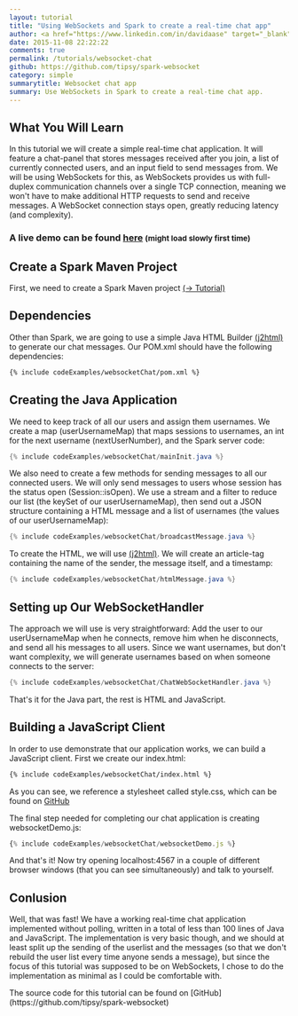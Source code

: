 ```yaml
---
layout: tutorial
title: "Using WebSockets and Spark to create a real-time chat app"
author: <a href="https://www.linkedin.com/in/davidaase" target="_blank">David Åse</a>
date: 2015-11-08 22:22:22
comments: true
permalink: /tutorials/websocket-chat
github: https://github.com/tipsy/spark-websocket
category: simple
summarytitle: Websocket chat app
summary: Use WebSockets in Spark to create a real-time chat app.
---
```


## What You Will Learn
In this tutorial we will create a simple real-time chat application. It will feature a chat-panel that stores messages received after you join, a list of currently connected users, and an input field to send messages from. We will be using WebSockets for this, as WebSockets provides us with full-duplex communication channels over a single TCP connection, meaning we won't have to make additional HTTP requests to send and receive messages. A WebSocket connection stays open, greatly reducing latency (and complexity).

<h3>
    A live demo can be found 
    <a href="http://spark-heroku-example.herokuapp.com/" target="_blank">here</a>
    <small>(might load slowly first time)</small>
</h3>

## Create a Spark Maven Project
First, we need to create a Spark Maven project [(→ Tutorial)](/tutorials/maven-setup)

## Dependencies
Other than Spark, we are going to use a simple Java HTML Builder [(j2html)](http://j2html.com) to generate our chat messages. Our POM.xml should have the following dependencies:

~~~xml
{% include codeExamples/websocketChat/pom.xml %}
~~~

## Creating the Java Application
We need to keep track of all our users and assign them usernames. We create a map (userUsernameMap) that maps sessions to usernames, an int for the next username (nextUserNumber), and the Spark server code:

~~~java
{% include codeExamples/websocketChat/mainInit.java %}
~~~

We also need to create a few methods for sending messages to all our connected users. We will only send messages to users whose session has the status open (Session::isOpen). We use a stream and a filter to reduce our list (the keySet of our userUsernameMap), then send out a JSON structure containing a HTML message and a list of usernames (the values of our userUsernameMap):

~~~java
{% include codeExamples/websocketChat/broadcastMessage.java %}
~~~

To create the HTML, we will use [(j2html)](http://j2html.com). We will create an article-tag containing the name of the sender, the message itself, and a timestamp:

~~~java
{% include codeExamples/websocketChat/htmlMessage.java %}
~~~

## Setting up Our WebSocketHandler
The approach we will use is very straightforward: Add the user to our userUsernameMap when he connects, remove him when he disconnects, and send all his messages to all users. Since we want usernames, but don't want complexity, we will generate usernames based on when someone connects to the server:

~~~java
{% include codeExamples/websocketChat/ChatWebSocketHandler.java %}
~~~

That's it for the Java part, the rest is HTML and JavaScript.

## Building a JavaScript Client
In order to use demonstrate that our application works, we can build a JavaScript client. First we create our index.html:

~~~html
{% include codeExamples/websocketChat/index.html %}
~~~

As you can see, we reference a stylesheet called style.css, which can be found on [GitHub](https://github.com/tipsy/spark-websocket/blob/master/src/main/resources/public/style.css)

The final step needed for completing our chat application is creating websocketDemo.js:

~~~js
{% include codeExamples/websocketChat/websocketDemo.js %}
~~~

And that's it! Now try opening localhost:4567 in a couple of different browser windows (that you can see simultaneously) and talk to yourself.

## Conlusion
Well, that was fast! We have a working real-time chat application implemented without polling, written in a total of less than 100 lines of Java and JavaScript. The implementation is very basic though, and we should at least split up the sending of the userlist and the messages (so that we don't rebuild the user list every time anyone sends a message), but since the focus of this tutorial was supposed to be on WebSockets, I chose to do the implementation as minimal as I could be comfortable with.

<div class="notification" markdown="1">
The source code for this tutorial can be found on [GitHub](https://github.com/tipsy/spark-websocket)
</div>
